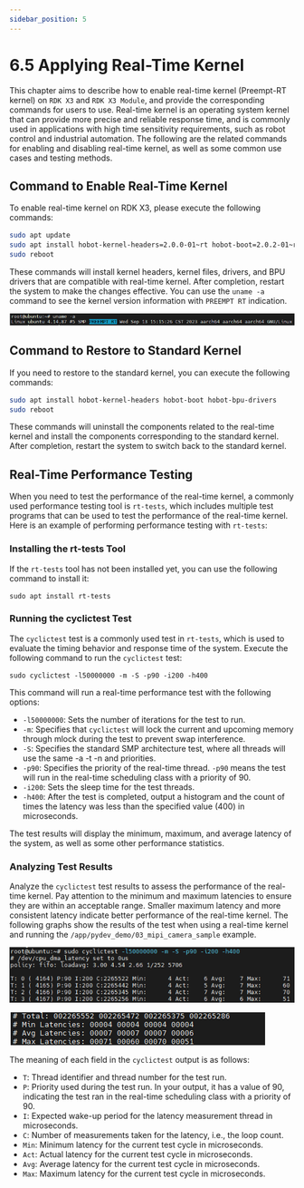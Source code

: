 ```yaml
---
sidebar_position: 5
---
```

# 6.5 Applying Real-Time Kernel

This chapter aims to describe how to enable real-time kernel (Preempt-RT kernel) on `RDK X3` and `RDK X3 Module`, and provide the corresponding commands for users to use. Real-time kernel is an operating system kernel that can provide more precise and reliable response time, and is commonly used in applications with high time sensitivity requirements, such as robot control and industrial automation. The following are the related commands for enabling and disabling real-time kernel, as well as some common use cases and testing methods.

## Command to Enable Real-Time Kernel

To enable real-time kernel on RDK X3, please execute the following commands:

```bash
sudo apt update
sudo apt install hobot-kernel-headers=2.0.0-01~rt hobot-boot=2.0.2-01~rt hobot-bpu-drivers=2.0.0-01~rt
sudo reboot
```

These commands will install kernel headers, kernel files, drivers, and BPU drivers that are compatible with real-time kernel. After completion, restart the system to make the changes effective. You can use the `uname -a` command to see the kernel version information with `PREEMPT RT` indication.

![image-20230914142401210](image/realtime_kernel/image-20230914142401210.png)

## Command to Restore to Standard Kernel

If you need to restore to the standard kernel, you can execute the following commands:

```bash
sudo apt install hobot-kernel-headers hobot-boot hobot-bpu-drivers
sudo reboot
```

These commands will uninstall the components related to the real-time kernel and install the components corresponding to the standard kernel. After completion, restart the system to switch back to the standard kernel.

## Real-Time Performance Testing

When you need to test the performance of the real-time kernel, a commonly used performance testing tool is `rt-tests`, which includes multiple test programs that can be used to test the performance of the real-time kernel. Here is an example of performing performance testing with `rt-tests`:

### Installing the rt-tests Tool

If the `rt-tests` tool has not been installed yet, you can use the following command to install it:

```
sudo apt install rt-tests
```

### Running the cyclictest Test

The `cyclictest` test is a commonly used test in `rt-tests`, which is used to evaluate the timing behavior and response time of the system. Execute the following command to run the `cyclictest` test:

```
sudo cyclictest -l50000000 -m -S -p90 -i200 -h400
```

This command will run a real-time performance test with the following options:

- `-l50000000`: Sets the number of iterations for the test to run.
- `-m`: Specifies that `cyclictest` will lock the current and upcoming memory through mlock during the test to prevent swap interference.
- `-S`: Specifies the standard SMP architecture test, where all threads will use the same -a -t -n and priorities.
- `-p90`: Specifies the priority of the real-time thread. `-p90` means the test will run in the real-time scheduling class with a priority of 90.
- `-i200`: Sets the sleep time for the test threads.
- `-h400`: After the test is completed, output a histogram and the count of times the latency was less than the specified value (400) in microseconds.

The test results will display the minimum, maximum, and average latency of the system, as well as some other performance statistics.

### Analyzing Test Results

Analyze the `cyclictest` test results to assess the performance of the real-time kernel. Pay attention to the minimum and maximum latencies to ensure they are within an acceptable range. Smaller maximum latency and more consistent latency indicate better performance of the real-time kernel. The following graphs show the results of the test when using a real-time kernel and running the `/app/pydev_demo/03_mipi_camera_sample` example.

![image-20230914145619064](image/realtime_kernel/image-20230914145619064.png)

![image-20230914145234528](image/realtime_kernel/image-20230914145234528.png)

The meaning of each field in the `cyclictest` output is as follows:

- `T`: Thread identifier and thread number for the test run.
- `P`: Priority used during the test run. In your output, it has a value of 90, indicating the test ran in the real-time scheduling class with a priority of 90.
- `I`: Expected wake-up period for the latency measurement thread in microseconds.
- `C`: Number of measurements taken for the latency, i.e., the loop count.
- `Min`: Minimum latency for the current test cycle in microseconds.
- `Act`: Actual latency for the current test cycle in microseconds.
- `Avg`: Average latency for the current test cycle in microseconds.
- `Max`: Maximum latency for the current test cycle in microseconds.